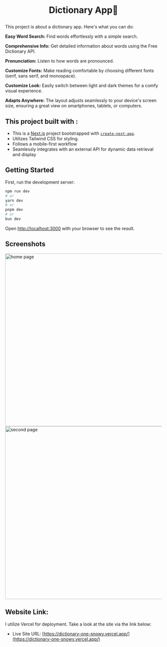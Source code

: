 # <p align="center">Dictionary App📖 </p>

  This project is about a dictionary app. Here's what you can do:

  **Easy Word Search:** Find words effortlessly with a simple search.
  
  **Comprehensive Info:** Get detailed information about words using the Free Dictionary API.
  
  **Pronunciation:** Listen to how words are pronounced.
  
  **Customize Fonts:** Make reading comfortable by choosing different fonts (serif, sans serif, and monospace).
  
  **Customize Look:** Easily switch between light and dark themes for a comfy visual experience.
  
  **Adapts Anywhere:** The layout adjusts seamlessly to your device's screen size, ensuring a great view on smartphones, tablets, or computers.

## This project built with : 

- This is a [Next.js](https://nextjs.org/) project bootstrapped with [`create-next-app`](https://github.com/vercel/next.js/tree/canary/packages/create-next-app).
- Utilizes Tailwind CSS for styling.
- Follows a mobile-first workflow
- Seamlessly integrates with an external API for dynamic data retrieval and display

## Getting Started

First, run the development server:

```bash
npm run dev
# or
yarn dev
# or
pnpm dev
# or
bun dev
```

Open [http://localhost:3000](http://localhost:3000) with your browser to see the result.

## Screenshots
<img width="556" alt="home page" src="https://github.com/HananeEL-2023/dictionary/assets/57252797/b4b9c58d-cabe-4e2b-b6f7-67f8e5332017">
<img width="556" alt="second page" src="https://github.com/HananeEL-2023/dictionary/assets/57252797/7576214a-2bc7-4f07-a5f9-ae650a032439">

## Website Link:

I utilize Vercel for deployment. Take a look at the site via the link below:
- Live Site URL: [https://dictionary-one-snowy.vercel.app/](https://dictionary-one-snowy.vercel.app/)
